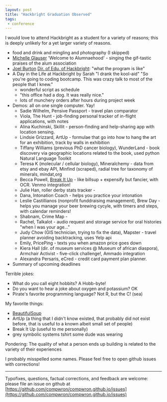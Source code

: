 ```yaml
---
layout: post
title: "Hackbright Graduation Observed"
tags:
 - conference
---
```


I would love to attend Hackbright as a student for a variety of reasons; this is deeply unlikely for a yet larger variety of reasons.

* food and drink and mingling and photography (I skipped)
* [Michelle Glauser](https://twitter.com/michelleglauser) 'Welcome to Alumnaehood' - singing the gif-tastic praises of the alum association
* [Joel Burton](https://twitter.com/wjoelburton) [Dir. of Edu. of Hackbright](http://hackbrightacademy.com/person/joel-burton/): "what the program is like"
* A Day in the Life at Hackbright by Sarah "I drank the kool-aid" "So you're going to coding bootcamp. This was crazy talk to most of the people that I knew."
  * wonderful script as schedule
  * "this office had a dog. It was really nice."
  * lots of munchery orders after hours during project week
* Demos: all on one single computer. Yay!
  * Sadie Wilhelm, Pensive Passport - travel plan comparator
  * Viola, The Hunt - job-finding personal tracker of in-flight applications, with notes
  * Alina Kuchinski, Skillit - person-finding and help-sharing app with location sensing.
  * Lindsie Grizzard, ArtUp - formulae that go into how to hang the art for an exhibition, track by walls in exhibition
  * Tiffany Williams (previous PhD cancer biology), WunderLand - book discovery via geographic locations related to the book, used python Natural Language Toolkit
  * Teresa K (molecular / cellular biology), Mineralchemy - data from etsy and ebay API, Minfind (scraped), radial tree for taxonomy of minerals, mindat,org
  * Becca Powell, [Break It Up](https://github.com/bpownow/breakitup) - like billsup + expensify but fancier, with OCR. Venmo integration!
  * Julie Han, roller derby stats tracker -
  * Dana, Intonation Coach - helps you practice your intonation
  * Leslie Castillianos (nonprofit funddraising management), Brew Day - helps you manage your beer brewing cycyle, with timers and steps, with calendar reminders!
  * Shabnam, Crime Map -
  * Rachel, Talkalot - audio request and storage service for oral histories "when I was your age..."
  * Judy Chow (GIS technician, trying to fix the data), Mapster - travel planner avoiding backtracking, uses Yelp api
  * Emily, PricePing - texts you when amazon price goes down
  * Kiera Hall (dir. of museum services @ Museum of african diaspora), Armchair Activist - five-click challenge!, Ammado integration
  * Alexandra Persaris, eCred - credit card payment plan planner.
* Summary of upcoming deadlines


Terrible jokes:

* What do you call eight hobbits? A Hobb-byte!
* Do you want to hear a joke about oxygen and potassium? OK
* Pirate's favorite programming language? Not R, but the C! (sea)


My favorite things:

* [BeautifulSoup](https://en.wikipedia.org/wiki/Beautiful_Soup)
* ArtUp (a thing that I didn't know existed, that probably did not exist before, that is useful to a known albeit small set of people)
* Break It Up (useful to me personally)
* grey symbolic systems tshirt some dude was wearing

Pondering: The quality of what a person ends up building is related to the variety of their experiences

I probably misspelled some names. Please feel free to open github issues with corrections!

-------

Typofixes, questions, factual corrections, and feedback are welcome: please file an issue on github at [https://github.com/compwron/compwron.github.io/issues](https://github.com/compwron/compwron.github.io/issues)
